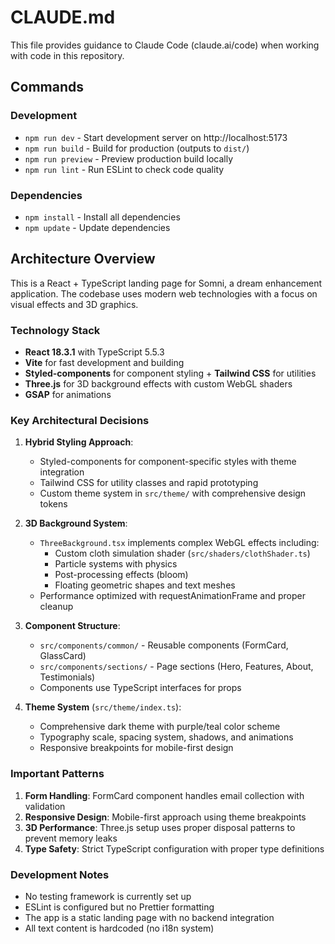 # CLAUDE.md

This file provides guidance to Claude Code (claude.ai/code) when working with code in this repository.

## Commands

### Development
- `npm run dev` - Start development server on http://localhost:5173
- `npm run build` - Build for production (outputs to `dist/`)
- `npm run preview` - Preview production build locally
- `npm run lint` - Run ESLint to check code quality

### Dependencies
- `npm install` - Install all dependencies
- `npm update` - Update dependencies

## Architecture Overview

This is a React + TypeScript landing page for Somni, a dream enhancement application. The codebase uses modern web technologies with a focus on visual effects and 3D graphics.

### Technology Stack
- **React 18.3.1** with TypeScript 5.5.3
- **Vite** for fast development and building
- **Styled-components** for component styling + **Tailwind CSS** for utilities
- **Three.js** for 3D background effects with custom WebGL shaders
- **GSAP** for animations

### Key Architectural Decisions

1. **Hybrid Styling Approach**: 
   - Styled-components for component-specific styles with theme integration
   - Tailwind CSS for utility classes and rapid prototyping
   - Custom theme system in `src/theme/` with comprehensive design tokens

2. **3D Background System**:
   - `ThreeBackground.tsx` implements complex WebGL effects including:
     - Custom cloth simulation shader (`src/shaders/clothShader.ts`)
     - Particle systems with physics
     - Post-processing effects (bloom)
     - Floating geometric shapes and text meshes
   - Performance optimized with requestAnimationFrame and proper cleanup

3. **Component Structure**:
   - `src/components/common/` - Reusable components (FormCard, GlassCard)
   - `src/components/sections/` - Page sections (Hero, Features, About, Testimonials)
   - Components use TypeScript interfaces for props

4. **Theme System** (`src/theme/index.ts`):
   - Comprehensive dark theme with purple/teal color scheme
   - Typography scale, spacing system, shadows, and animations
   - Responsive breakpoints for mobile-first design

### Important Patterns

1. **Form Handling**: FormCard component handles email collection with validation
2. **Responsive Design**: Mobile-first approach using theme breakpoints
3. **3D Performance**: Three.js setup uses proper disposal patterns to prevent memory leaks
4. **Type Safety**: Strict TypeScript configuration with proper type definitions

### Development Notes

- No testing framework is currently set up
- ESLint is configured but no Prettier formatting
- The app is a static landing page with no backend integration
- All text content is hardcoded (no i18n system)